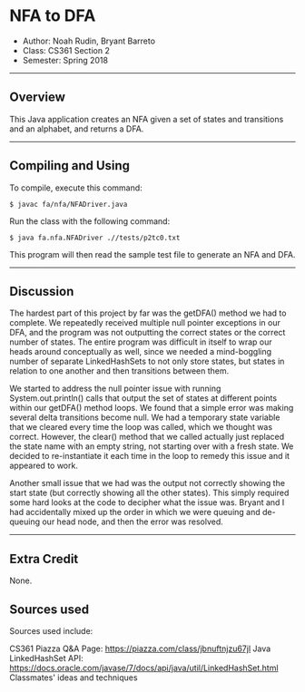 # NFA to DFA

* Author: Noah Rudin, Bryant Barreto
* Class: CS361 Section 2
* Semester: Spring 2018

---

## Overview

This Java application creates an NFA given a set of states and transitions and 
an alphabet, and returns a DFA.

---

## Compiling and Using

To compile, execute this command:
```
$ javac fa/nfa/NFADriver.java
```

Run the class with the following command:
```
$ java fa.nfa.NFADriver .//tests/p2tc0.txt
```

This program will then read the sample test file to generate an NFA and DFA.

---

## Discussion

The hardest part of this project by far was the getDFA() method we had to 
complete. We repeatedly received multiple null pointer exceptions in our DFA, 
and the program was not outputting the correct states or the correct number of 
states. The entire program was difficult in itself to wrap our heads around 
conceptually as well, since we needed a mind-boggling number of separate 
LinkedHashSets to not only store states, but states in relation to one another 
and then transitions between them.

We started to address the null pointer issue with running System.out.println() 
calls that output the set of states at different points within our getDFA() 
method loops. We found that a simple error was making several delta transitions 
become null. We had a temporary state variable that we cleared every time the 
loop was called, which we thought was correct. However, the clear() method that 
we called actually just replaced the state name with an empty string, not 
starting over with a fresh state. We decided to re-instantiate it each time in 
the loop to remedy this issue and it appeared to work.

Another small issue that we had was the output not correctly showing the start 
state (but correctly showing all the other states). This simply required some 
hard looks at the code to decipher what the issue was. Bryant and I had 
accidentally mixed up the order in which we were queuing and de-queuing our 
head 
node, and then the error was resolved.

---

## Extra Credit

None.

## Sources used

Sources used include:

CS361 Piazza Q&A Page: https://piazza.com/class/jbnuftnjzu67jl
Java LinkedHashSet API: 
https://docs.oracle.com/javase/7/docs/api/java/util/LinkedHashSet.html
Classmates' ideas and techniques
